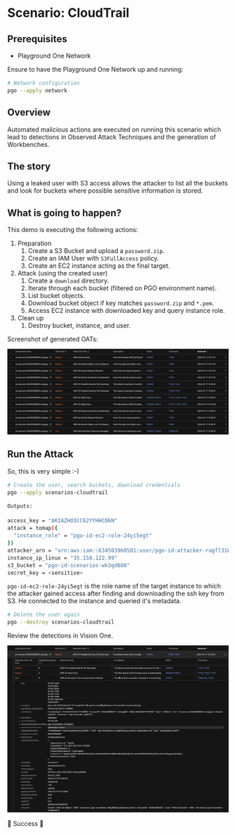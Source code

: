 # Scenario: CloudTrail

## Prerequisites

- Playground One Network

Ensure to have the Playground One Network up and running:

```sh
# Network configuration
pgo --apply network
```

## Overview

Automated malicious actions are executed on running this scenario which lead to detections in Observed Attack Techniques and the generation of Workbenches.

## The story

Using a leaked user with S3 access allows the attacker to list all the buckets and look for buckets where possible sensitive information is stored.

## What is going to happen?

This demo is executing the following actions:

1. Preparation
   1. Create a S3 Bucket and upload a `password.zip`.
   2. Create an IAM User with `S3FullAccess` policy.
   3. Create an EC2 instance acting as the final target.
2. Attack (using the created user)
   1. Create a `download` directory.
   2. Iterate through each bucket (filtered on PGO environment name).
   3. List bucket objects.
   4. Download bucket object if key matches `password.zip` and `*.pem`.
   5. Access EC2 instance with downloaded key and query instance role.
3. Clean up
   1. Destroy bucket, instance, and user.

Screenshot of generated OATs:

![alt text](images/cloudtrail-01.png "OATs")

## Run the Attack

So, this is very simple :-)

```sh
# Create the user, search buckets, download credentials
pgo --apply scenarios-cloudtrail
```

```sh
Outputs:

access_key = "AKIAZHO3CC62YYHHCD6N"
attack = tomap({
  "instance_role" = "pgo-id-ec2-role-24yi5egt"
})
attacker_arn = "arn:aws:iam::634503960501:user/pgo-id-attacker-ragfl318"
instance_ip_linux = "35.158.122.99"
s3_bucket = "pgo-id-scenarios-wk3gd608"
secret_key = <sensitive>
```

`pgo-id-ec2-role-24yi5egt` is the role name of the target instance to which the attacker gained access after finding and downloading the ssh key from S3. He connected to the instance and queried it's metadata.

```sh
# Delete the user again
pgo --destroy scenarios-cloudtrail
```

Review the detections in Vision One.

![alt text](images/cloudtrail-02.png "OATs")

🎉 Success 🎉
